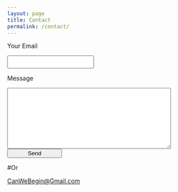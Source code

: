 ```yaml
---
layout: page
title: Contact
permalink: /contact/
---
```


<form action="http://formspree.io/CanWeBegin@Gmail.com" method="post" target="_blank">
    <p>Your Email</p><input type="email" name="_replyto" style="width: 200px; height: 30px;">
    <p>Message</p><textarea style="width: 75%;" rows="9" name="name"></textarea><br>
    <input type="submit" value="Send" style="width:25%;">
</form>


#Or

[CanWeBegin@Gmail.com](mailto:CanWeBegin@Gmail.com)
